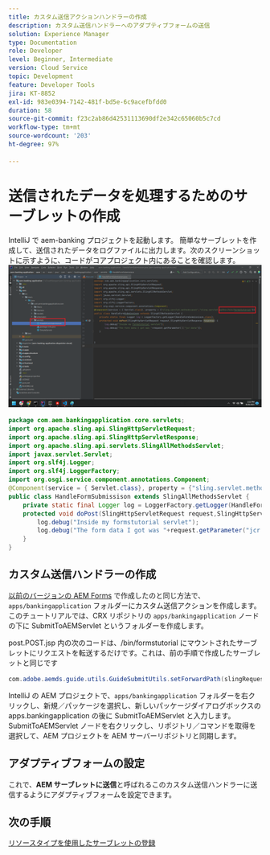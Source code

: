 ```yaml
---
title: カスタム送信アクションハンドラーの作成
description: カスタム送信ハンドラーへのアダプティブフォームの送信
solution: Experience Manager
type: Documentation
role: Developer
level: Beginner, Intermediate
version: Cloud Service
topic: Development
feature: Developer Tools
jira: KT-8852
exl-id: 983e0394-7142-481f-bd5e-6c9acefbfdd0
duration: 58
source-git-commit: f23c2ab86d42531113690df2e342c65060b5c7cd
workflow-type: tm+mt
source-wordcount: '203'
ht-degree: 97%

---
```


# 送信されたデータを処理するためのサーブレットの作成

IntelliJ で aem-banking プロジェクトを起動します。
簡単なサーブレットを作成して、送信されたデータをログファイルに出力します。次のスクリーンショットに示すように、コードがコアプロジェクト内にあることを確認します。
![サーブレットの作成](assets/create-servlet.png)

```java
package com.aem.bankingapplication.core.servlets;
import org.apache.sling.api.SlingHttpServletRequest;
import org.apache.sling.api.SlingHttpServletResponse;
import org.apache.sling.api.servlets.SlingAllMethodsServlet;
import javax.servlet.Servlet;
import org.slf4j.Logger;
import org.slf4j.LoggerFactory;
import org.osgi.service.component.annotations.Component;
@Component(service = { Servlet.class}, property = {"sling.servlet.methods=post","sling.servlet.paths=/bin/formstutorial"})
public class HandleFormSubmissison extends SlingAllMethodsServlet {
    private static final Logger log = LoggerFactory.getLogger(HandleFormSubmissison.class);
    protected void doPost(SlingHttpServletRequest request,SlingHttpServletResponse response) {
        log.debug("Inside my formstutorial servlet");
        log.debug("The form data I got was "+request.getParameter("jcr:data"));
    }
}
```

## カスタム送信ハンドラーの作成

[以前のバージョンの AEM Forms](https://experienceleague.adobe.com/docs/experience-manager-learn/forms/adaptive-forms/custom-submit-aem-forms-article.html?lang=ja) で作成したのと同じ方法で、`apps/bankingapplication` フォルダーにカスタム送信アクションを作成します。このチュートリアルでは、CRX リポジトリの `apps/bankingapplication` ノードの下に SubmitToAEMServlet というフォルダーを作成します。

post.POST.jsp 内の次のコードは、/bin/formstutorial にマウントされたサーブレットにリクエストを転送するだけです。これは、前の手順で作成したサーブレットと同じです

```java
com.adobe.aemds.guide.utils.GuideSubmitUtils.setForwardPath(slingRequest,"/bin/formstutorial",null,null);
```

IntelliJ の AEM プロジェクトで、`apps/bankingapplication` フォルダーを右クリックし、新規／パッケージを選択し、新しいパッケージダイアログボックスの apps.bankingapplication の後に SubmitToAEMServlet と入力します。SubmitToAEMServlet ノードを右クリックし、リポジトリ／コマンドを取得を選択して、AEM プロジェクトを AEM サーバーリポジトリと同期します。


## アダプティブフォームの設定

これで、**AEM サーブレットに送信**&#x200B;と呼ばれるこのカスタム送信ハンドラーに送信するようにアダプティブフォームを設定できます。

## 次の手順

[リソースタイプを使用したサーブレットの登録](./registering-servlet-using-resourcetype.md)

